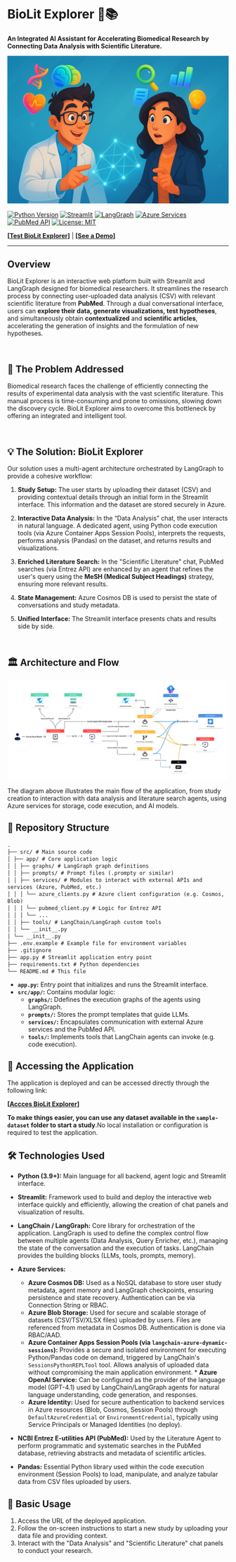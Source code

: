 
# BioLit Explorer 🧬📚

**An Integrated AI Assistant for Accelerating Biomedical Research by Connecting Data Analysis with Scientific Literature.**

![Banner](./assets/BioLitExplorer.png)



[![Python Version](https://img.shields.io/badge/Python-3.9+-blue.svg)](https://www.python.org) [![Streamlit](https://img.shields.io/badge/Streamlit-Deployed-orange.svg)](https://streamlit.io) [![LangGraph](https://img.shields.io/badge/LangChain-LangGraph-purple.svg)](https://python.langchain.com/docs/langgraph/) [![Azure Services](https://img.shields.io/badge/Azure-Services-blue.svg)](https://azure.microsoft.com) [![PubMed API](https://img.shields.io/badge/PubMed-Entrez%20API-lightgrey.svg)](https://www.ncbi.nlm.nih.gov/books/NBK25501/) [![License: MIT](https://img.shields.io/badge/License-MIT-green.svg)](https://opensource.org/licenses/MIT)

**[[Test BioLit Explorer](https://biolitexplorer.streamlit.app/)]** | **[[See a Demo](https://drive.google.com/file/d/14Tdm538XxBCTZ5-huOnp-KwkkrWADxej/view?usp=sharing )]**

---

## Overview

BioLit Explorer is an interactive web platform built with Streamlit and LangGraph designed for biomedical researchers. It streamlines the research process by connecting user-uploaded data analysis (CSV) with relevant scientific literature from **PubMed**. Through a dual conversational interface, users can **explore their data, generate visualizations, test hypotheses**, and simultaneously obtain **contextualized** and **scientific articles**, accelerating the generation of insights and the formulation of new hypotheses.

<br>

## 🎯 The Problem Addressed

Biomedical research faces the challenge of efficiently connecting the results of experimental data analysis with the vast scientific literature. This manual process is time-consuming and prone to omissions, slowing down the discovery cycle. BioLit Explorer aims to overcome this bottleneck by offering an integrated and intelligent tool.

<br>

## 💡 The Solution: BioLit Explorer

Our solution uses a multi-agent architecture orchestrated by LangGraph to provide a cohesive workflow:

1. **Study Setup:** The user starts by uploading their dataset (CSV) and providing contextual details through an initial form in the Streamlit interface. This information and the dataset are stored securely in Azure.

2. **Interactive Data Analysis:** In the “Data Analysis” chat, the user interacts in natural language. A dedicated agent, using Python code execution tools (via Azure Container Apps Session Pools), interprets the requests, performs analysis (Pandas) on the dataset, and returns results and visualizations.

3. **Enriched Literature Search:** In the "Scientific Literature" chat, PubMed searches (via Entrez API) are enhanced by an agent that refines the user's query using the **MeSH (Medical Subject Headings)** strategy, ensuring more relevant results.

4. **State Management:** Azure Cosmos DB is used to persist the state of conversations and study metadata.

5. **Unified Interface:** The Streamlit interface presents chats and results side by side.
   
<br>

## 🏛️ Architecture and Flow

![Achitecture & Flow](./assets/Architecture&Flow.png)

The diagram above illustrates the main flow of the application, from study creation to interaction with data analysis and literature search agents, using Azure services for storage, code execution, and AI models.

## 📂 Repository Structure

```
.
├── src/ # Main source code
│ ├── app/ # Core application logic
│ │ ├── graphs/ # LangGraph graph definitions
│ │ ├── prompts/ # Prompt files (.prompty or similar)
│ │ ├── services/ # Modules to interact with external APIs and services (Azure, PubMed, etc.)
│ │ │ └── azure_clients.py # Azure client configuration (e.g. Cosmos, Blob)
│ │ │ └── pubmed_client.py # Logic for Entrez API
│ │ │ └── ...
│ │ ├── tools/ # LangChain/LangGraph custom tools
│ │ └── __init__.py
│ └── __init__.py
├── .env.example # Example file for environment variables
├── .gitignore
├── app.py # Streamlit application entry point
├── requirements.txt # Python dependencies
└── README.md # This file
```

*   **`app.py`:** Entry point that initializes and runs the Streamlit interface.
*   **`src/app/`:** Contains modular logic:
    *   **`graphs/`:** Ddefines the execution graphs of the agents using LangGraph.
    *   **`prompts/`:** Stores the prompt templates that guide LLMs.
    *   **`services/`:** Encapsulates communication with external Azure services and the PubMed API.
    *   **`tools/`:** Implements tools that LangChain agents can invoke (e.g. code execution).

## 🚀 Accessing the Application

The application is deployed and can be accessed directly through the following link:

**[[Accces BioLit Explorer](https://biolitexplorer.streamlit.app/)]**

**To make things easier, you can use any dataset available in the `sample-dataset` folder to start a study**.No local installation or configuration is required to test the application.

## 🛠️ Technologies Used

* **Python (3.9+):** Main language for all backend, agent logic and Streamlit interface.

* **Streamlit:** Framework used to build and deploy the interactive web interface quickly and efficiently, allowing the creation of chat panels and visualization of results.

* **LangChain / LangGraph:** Core library for orchestration of the application. LangGraph is used to define the complex control flow between multiple agents (Data Analysis, Query Enricher, etc.), managing the state of the conversation and the execution of tasks. LangChain provides the building blocks (LLMs, tools, prompts, memory).

* **Azure Services:**
  * **Azure Cosmos DB:** Used as a NoSQL database to store user study metadata, agent memory and LangGraph checkpoints, ensuring persistence and state recovery. Authentication can be via Connection String or RBAC.
  * **Azure Blob Storage:** Used for secure and scalable storage of datasets (CSV/TSV/XLSX files) uploaded by users. Files are referenced from metadata in Cosmos DB. Authentication is done via RBAC/AAD.
  * **Azure Container Apps Session Pools (via `langchain-azure-dynamic-sessions`):** Provides a secure and isolated environment for executing Python/Pandas code on demand, triggered by LangChain's `SessionsPythonREPLTool` tool. Allows analysis of uploaded data without compromising the main application environment. * **Azure OpenAI Service:** Can be configured as the provider of the language model (GPT-4.1) used by LangChain/LangGraph agents for natural language understanding, code generation, and responses.
  * **Azure Identity:** Used for secure authentication to backend services in Azure resources (Blob, Cosmos, Session Pools) through `DefaultAzureCredential` or `EnvironmentCredential`, typically using Service Principals or Managed Identities (no deploy).

* **NCBI Entrez E-utilities API (PubMed):** Used by the Literature Agent to perform programmatic and systematic searches in the PubMed database, retrieving abstracts and metadata of scientific articles.

* **Pandas:** Essential Python library used within the code execution environment (Session Pools) to load, manipulate, and analyze tabular data from CSV files uploaded by users.

## 📖 Basic Usage

1. Access the URL of the deployed application.
2. Follow the on-screen instructions to start a new study by uploading your data file and providing context.
3. Interact with the "Data Analysis" and "Scientific Literature" chat panels to conduct your research.

